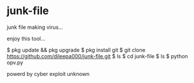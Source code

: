 # junk-file

junk file making virus...

enjoy this tool...

$ pkg update && pkg upgrade
$ pkg install git
$ git clone https://github.com/dileepa000/junk-file.git
$ ls
$ cd junk-file
$ ls
$ python opv.py

powerd by cyber exploit unknown 
